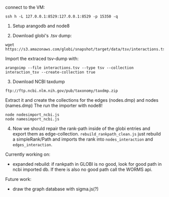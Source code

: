 connect to the VM:
```
ssh h -L 127.0.0.1:8529:127.0.0.1:8529 -p 15350 -q
```


1. Setup arangodb and node8

2. Download globi's .tsv dump:
```
wget https://s3.amazonaws.com/globi/snapshot/target/data/tsv/interactions.tsv.gz
```

Import the extraced tsv-dump with:
```
arangoimp --file interactions.tsv --type tsv --collection interaction_tsv --create-collection true
```

3. Download NCBI taxdump

```
ftp://ftp.ncbi.nlm.nih.gov/pub/taxonomy/taxdmp.zip
```
Extract it and create the collections for the edges (nodes.dmp) and nodes (names.dmp)
The run the importer with node8!
```
node nodesimport_ncbi.js
node namesimport_ncbi.js
```

4. Now we should repair the rank-path inside of the globi entries and export them as edge-collection. `rebuild_rankpath_clean.js` just rebuild a simpleRank/Path and imports the rank into `nodes_interaction` and `edges_interaction`.

Currently working on:

- expanded rebuild: if rankpath in GLOBI is no good, look for good path in ncbi imported db. If there is also no good path call the WORMS api.




Future work:

- draw the graph database with sigma.js(?)
